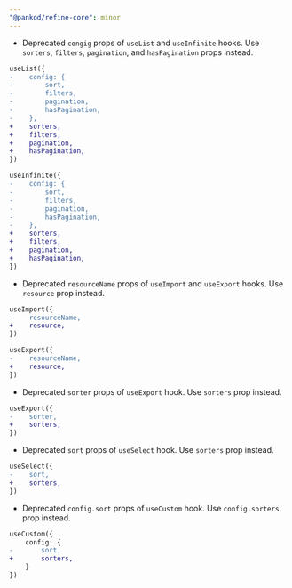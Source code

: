 ```yaml
---
"@pankod/refine-core": minor
---
```


-   Deprecated `congig` props of `useList` and `useInfinite` hooks. Use `sorters`, `filters`, `pagination`, and `hasPagination` props instead.

```diff
useList({
-    config: {
-        sort,
-        filters,
-        pagination,
-        hasPagination,
-    },
+    sorters,
+    filters,
+    pagination,
+    hasPagination,
})

useInfinite({
-    config: {
-        sort,
-        filters,
-        pagination,
-        hasPagination,
-    },
+    sorters,
+    filters,
+    pagination,
+    hasPagination,
})
```

-   Deprecated `resourceName` props of `useImport` and `useExport` hooks. Use `resource` prop instead.

```diff
useImport({
-    resourceName,
+    resource,
})

useExport({
-    resourceName,
+    resource,
})
```

-   Deprecated `sorter` props of `useExport` hook. Use `sorters` prop instead.

```diff
useExport({
-    sorter,
+    sorters,
})
```

-   Deprecated `sort` props of `useSelect` hook. Use `sorters` prop instead.

```diff
useSelect({
-    sort,
+    sorters,
})
```

- Deprecated `config.sort` props of `useCustom` hook. Use `config.sorters` prop instead.

```diff
useCustom({
    config: {
-       sort,
+       sorters,
    }
})
```
